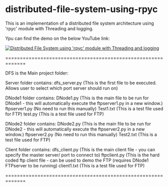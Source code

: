 # distributed-file-system-using-rpyc

This is an implementation of a distributed file system architecture using 'rpyc' module with Threading and logging.

Ypu can find the demo on the below YouTube link:

[![Distributed File System using 'rpyc' module with Threading and logging](https://youtu.be/3-xJMzLML3E)](https://youtu.be/3-xJMzLML3E)


=============================================================


DFS is the Main project folder:

Server folder contains: 
	dfs_server.py   (This is the first file to be executed. Allows user to select which port server should run on)

DNode1 folder contains:
	DNode1.py	(This is the main file to be run for DNode1 - this will automatically execute the ftpserver1.py in a new window.)
	ftpserver1.py	(No need to run this manually)
	Test1.txt   	(This is a test file used for FTP)
	test.py		(This is a test file used for FTP)

DNode2 folder contains:
	DNode2.py	(This is the main file to be run for DNode2 - this will automatically execute the ftpserver2.py in a new window.)
	ftpserver2.py	(No need to run this manually)
	Test2.txt   	(This is a test file used for FTP)

Client folder contains:
	dfs_client.py 	(This is the main client file - you can specify the master server/ port to connect to)
	ftpclient.py	(This is the hard coded ftp client file - can be used to demo the FTP (requires DNode1 FTPserver to be running)
	client1.txt 	(This is a test file used for FTP)
  
 =============================================================
